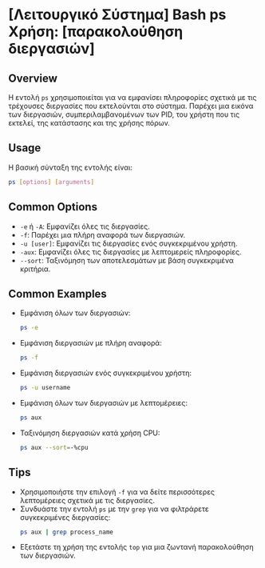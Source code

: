 # [Λειτουργικό Σύστημα] Bash ps Χρήση: [παρακολούθηση διεργασιών]

## Overview
Η εντολή `ps` χρησιμοποιείται για να εμφανίσει πληροφορίες σχετικά με τις τρέχουσες διεργασίες που εκτελούνται στο σύστημα. Παρέχει μια εικόνα των διεργασιών, συμπεριλαμβανομένων των PID, του χρήστη που τις εκτελεί, της κατάστασης και της χρήσης πόρων.

## Usage
Η βασική σύνταξη της εντολής είναι:

```bash
ps [options] [arguments]
```

## Common Options
- `-e` ή `-A`: Εμφανίζει όλες τις διεργασίες.
- `-f`: Παρέχει μια πλήρη αναφορά των διεργασιών.
- `-u [user]`: Εμφανίζει τις διεργασίες ενός συγκεκριμένου χρήστη.
- `-aux`: Εμφανίζει όλες τις διεργασίες με λεπτομερείς πληροφορίες.
- `--sort`: Ταξινόμηση των αποτελεσμάτων με βάση συγκεκριμένα κριτήρια.

## Common Examples
- Εμφάνιση όλων των διεργασιών:
    ```bash
    ps -e
    ```

- Εμφάνιση διεργασιών με πλήρη αναφορά:
    ```bash
    ps -f
    ```

- Εμφάνιση διεργασιών ενός συγκεκριμένου χρήστη:
    ```bash
    ps -u username
    ```

- Εμφάνιση όλων των διεργασιών με λεπτομέρειες:
    ```bash
    ps aux
    ```

- Ταξινόμηση διεργασιών κατά χρήση CPU:
    ```bash
    ps aux --sort=-%cpu
    ```

## Tips
- Χρησιμοποιήστε την επιλογή `-f` για να δείτε περισσότερες λεπτομέρειες σχετικά με τις διεργασίες.
- Συνδυάστε την εντολή `ps` με την `grep` για να φιλτράρετε συγκεκριμένες διεργασίες:
    ```bash
    ps aux | grep process_name
    ```
- Εξετάστε τη χρήση της εντολής `top` για μια ζωντανή παρακολούθηση των διεργασιών.